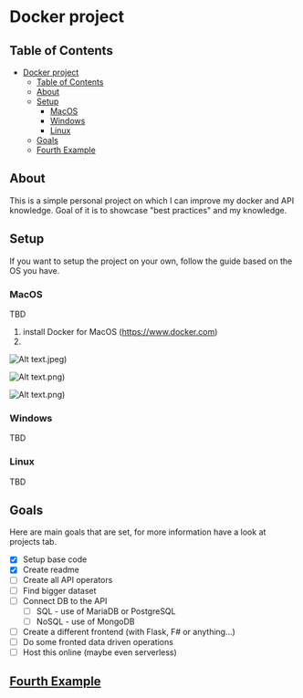 # Docker project

## Table of Contents
- [Docker project](#docker-project)
  - [Table of Contents](#table-of-contents)
  - [About](#about)
  - [Setup](#setup)
    - [MacOS](#macos)
    - [Windows](#windows)
    - [Linux](#linux)
  - [Goals](#goals)
  - [Fourth Example](#fourth-example)

## About
This is a simple personal project on which I can improve my docker and API knowledge. Goal of it is to showcase "best practices" and my knowledge.

## Setup
If you want to setup the project on your own, follow the guide based on the OS you have.

### MacOS
TBD
1) install Docker for MacOS (https://www.docker.com)
2) 
![Alt text](Photos/MacOS_install/1).jpeg)

![Alt text](https://github.com/ZanZver/DockerProject/blob/Develop/Photos/MacOS_install/1).png)

![Alt text](https://raw.githubusercontent.com/ZanZver/DockerProject/Develop/Photos/MacOS_install/1).png)

### Windows
TBD

### Linux
TBD

## Goals
Here are main goals that are set, for more information have a look at projects tab.

- [X] Setup base code
- [X] Create readme
- [ ] Create all API operators
- [ ] Find bigger dataset
- [ ] Connect DB to the API
  - [ ] SQL - use of MariaDB or PostgreSQL
  - [ ] NoSQL - use of MongoDB
- [ ] Create a different frontend (with Flask, F# or anything...)
- [ ] Do some fronted data driven operations
- [ ] Host this online (maybe even serverless)

## [Fourth Example](http://www.fourthexample.com)

